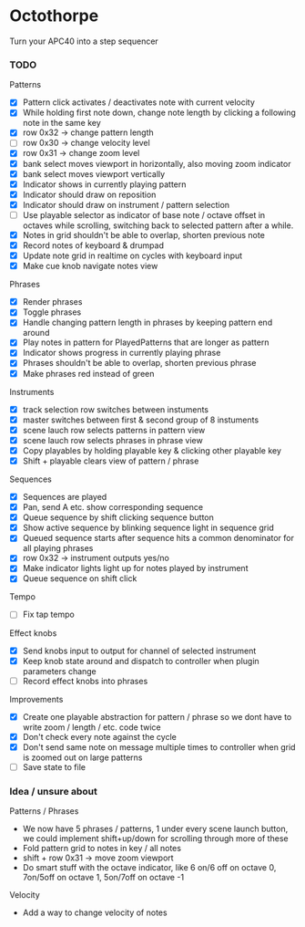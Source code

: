 
# Octothorpe

Turn your APC40 into a step sequencer


### TODO 
Patterns
- [X] Pattern click activates / deactivates note with current velocity
- [X] While holding first note down, change note length by clicking a following note in the same key
- [X] row 0x32 -> change pattern length
- [ ] row 0x30 -> change velocity level
- [X] row 0x31 -> change zoom level
- [X] bank select moves viewport in horizontally, also moving zoom indicator
- [X] bank select moves viewport vertically
- [X] Indicator shows in currently playing pattern
- [X] Indicator should draw on reposition
- [X] Indicator should draw on instrument / pattern selection
- [ ] Use playable selector as indicator of base note / octave offset in octaves while scrolling, switching back to selected pattern after a while. 
- [X] Notes in grid shouldn't be able to overlap, shorten previous note
- [X] Record notes of keyboard & drumpad
- [X] Update note grid in realtime on cycles with keyboard input
- [X] Make cue knob navigate notes view

Phrases
- [X] Render phrases
- [X] Toggle phrases
- [X] Handle changing pattern length in phrases by keeping pattern end around
- [X] Play notes in pattern for PlayedPatterns that are longer as pattern
- [X] Indicator shows progress in currently playing phrase
- [X] Phrases shouldn't be able to overlap, shorten previous phrase
- [X] Make phrases red instead of green

Instruments
- [X] track selection row switches between instuments
- [X] master switches between first & second group of 8 instuments
- [X] scene lauch row selects patterns in pattern view
- [X] scene lauch row selects phrases in phrase view
- [X] Copy playables by holding playable key & clicking other playable key
- [X] Shift + playable clears view of pattern / phrase

Sequences
- [X] Sequences are played
- [X] Pan, send A etc. show corresponding sequence
- [X] Queue sequence by shift clicking sequence button
- [X] Show active sequence by blinking sequence light in sequence grid
- [X] Queued sequence starts after sequence hits a common denominator for all playing phrases
- [X] row 0x32 -> instrument outputs yes/no
- [X] Make indicator lights light up for notes played by instrument
- [X] Queue sequence on shift click

Tempo
- [ ] Fix tap tempo

Effect knobs
- [X] Send knobs input to output for channel of selected instrument
- [X] Keep knob state around and dispatch to controller when plugin parameters change
- [ ] Record effect knobs into phrases

Improvements
- [X] Create one playable abstraction for pattern / phrase so we dont have to write zoom / length / etc. code twice
- [X] Don't check every note against the cycle
- [X] Don't send same note on message multiple times to controller when grid is zoomed out on large patterns
- [ ] Save state to file

### Idea / unsure about
Patterns / Phrases
- We now have 5 phrases / patterns, 1 under every scene launch button, we could implement shift+up/down for scrolling through more of these
- Fold pattern grid to notes in key / all notes
- shift + row 0x31 -> move zoom viewport
- Do smart stuff with the octave indicator, like 6 on/6 off on octave 0, 7on/5off on octave 1, 5on/7off on octave -1

Velocity
- Add a way to change velocity of notes
